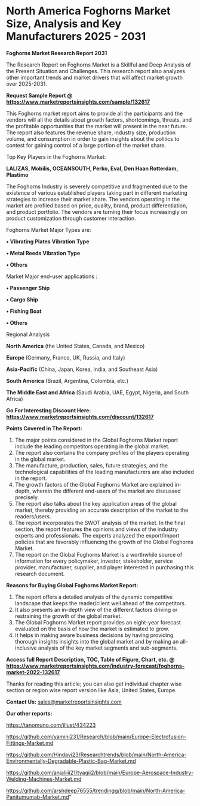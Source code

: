 # North America Foghorns Market Size, Analysis and Key Manufacturers 2025 - 2031

<strong>Foghorns Market Research Report 2031</strong>

The Research Report on Foghorns Market is a Skillful and Deep Analysis of the Present Situation and Challenges. This research report also analyzes other important trends and market drivers that will affect market growth over 2025-2031.

<strong>Request Sample Report @ <a href=https://www.marketreportsinsights.com/sample/132617>https://www.marketreportsinsights.com/sample/132617</a></strong>

This Foghorns market report aims to provide all the participants and the vendors will all the details about growth factors, shortcomings, threats, and the profitable opportunities that the market will present in the near future. The report also features the revenue share, industry size, production volume, and consumption in order to gain insights about the politics to contest for gaining control of a large portion of the market share.

Top Key Players in the Foghorns Market:

<strong>LALIZAS, Mobilis, OCEANSOUTH, Perko, Eval, Den Haan Rotterdam, Plastimo</strong>

The Foghorns Industry is severely competitive and fragmented due to the existence of various established players taking part in different marketing strategies to increase their market share. The vendors operating in the market are profiled based on price, quality, brand, product differentiation, and product portfolio. The vendors are turning their focus increasingly on product customization through customer interaction.

Foghorns Market Major Types are:

<strong>• Vibrating Plates Vibration Type

• Metal Reeds Vibration Type

• Others</strong>

Market Major end-user applications :

<strong>• Passenger Ship

• Cargo Ship

• Fishing Boat

• Others</strong>

Regional Analysis

</u><strong><b>North America</b></strong> (the United States, Canada, and Mexico)

<strong><b>Europe </b></strong>(Germany, France, UK, Russia, and Italy)

<strong><b>Asia-Pacific</b></strong> (China, Japan, Korea, India, and Southeast Asia)

<strong><b>South America</b></strong> (Brazil, Argentina, Colombia, etc.)

<strong><b>The Middle East and Africa</b></strong> (Saudi Arabia, UAE, Egypt, Nigeria, and South Africa)

<strong>Go For Interesting Discount Here: <a href=https://www.marketreportsinsights.com/discount/132617>https://www.marketreportsinsights.com/discount/132617</a></strong>

<strong>Points Covered in The Report:</strong>
<ol>
  <li>The major points considered in the Global Foghorns Market report include the leading competitors operating in the global market.</li>
  <li>The report also contains the company profiles of the players operating in the global market.</li>
  <li>The manufacture, production, sales, future strategies, and the technological capabilities of the leading manufacturers are also included in the report.</li>
  <li>The growth factors of the Global Foghorns Market are explained in-depth, wherein the different end-users of the market are discussed precisely.</li>
  <li>The report also talks about the key application areas of the global market, thereby providing an accurate description of the market to the readers/users.</li>
  <li>The report incorporates the SWOT analysis of the market. In the final section, the report features the opinions and views of the industry experts and professionals. The experts analyzed the export/import policies that are favorably influencing the growth of the Global Foghorns Market.</li>
  <li>The report on the Global Foghorns Market is a worthwhile source of information for every policymaker, investor, stakeholder, service provider, manufacturer, supplier, and player interested in purchasing this research document.</li>
</ol>
<strong>Reasons for Buying Global Foghorns Market Report:</strong>

<ol>
  <li>The report offers a detailed analysis of the dynamic competitive landscape that keeps the reader/client well ahead of the competitors.</li>
  <li>It also presents an in-depth view of the different factors driving or restraining the growth of the global market.</li>
  <li>The Global Foghorns Market report provides an eight-year forecast evaluated on the basis of how the market is estimated to grow.</li>
  <li>It helps in making aware business decisions by having providing thorough insights insights into the global market and by making an all-inclusive analysis of the key market segments and sub-segments.</li>
</ol>
<strong>Access full Report Description, TOC, Table of Figure, Chart, etc. @ <a href=https://www.marketreportsinsights.com/industry-forecast/foghorns-market-2022-132617>https://www.marketreportsinsights.com/industry-forecast/foghorns-market-2022-132617</a></strong>


Thanks for reading this article; you can also get individual chapter wise section or region wise report version like Asia, United States, Europe.

<strong>Contact Us:</strong>
sales@marketreportsinsights.com

<strong>Our other reports:</strong>

<a href=https://tanomuno.com/illust/434223>https://tanomuno.com/illust/434223</a>

<a href=https://github.com/yamini231/Research/blob/main/Europe-Electrofusion-Fittings-Market.md>https://github.com/yamini231/Research/blob/main/Europe-Electrofusion-Fittings-Market.md</a>

<a href=https://github.com/Hindavi23/Researchtrends/blob/main/North-America-Environmentally-Degradable-Plastic-Bag-Market.md>https://github.com/Hindavi23/Researchtrends/blob/main/North-America-Environmentally-Degradable-Plastic-Bag-Market.md</a>

<a href=https://github.com/anjaliiii21/tyagii2/blob/main/Europe-Aerospace-Industry-Welding-Machines-Market.md>https://github.com/anjaliiii21/tyagii2/blob/main/Europe-Aerospace-Industry-Welding-Machines-Market.md</a>

<a href=https://github.com/arshdeep76555/trendingg/blob/main/North-America-Panitumumab-Market.md>https://github.com/arshdeep76555/trendingg/blob/main/North-America-Panitumumab-Market.md</a>"
